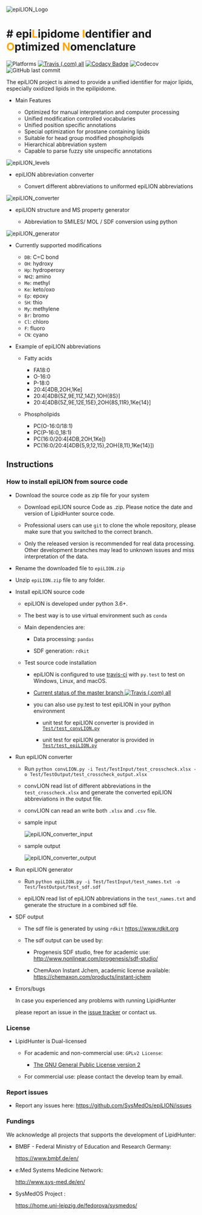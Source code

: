 ![epiLION_Logo](doc/images/epiLION_Logo.png)

# # epi<span style="color:orange">L</span>ipidome <span style="color:orange">I</span>dentifier and <span style="color:orange">O</span>ptimized <span style="color:orange">N</span>omenclature

![Platforms](https://img.shields.io/badge/Platform-Linux%20%7C%20macOS%20%7C%20Windows-blue.svg)
[![Travis (.com) all](https://img.shields.io/travis/com/SysMedOs/epiLION/master.svg)](https://travis-ci.com/SysMedOs/epiLION)
[![Codacy Badge](https://api.codacy.com/project/badge/Grade/c02db70257b64538af60df36c480b042)](https://app.codacy.com/app/zhixu.ni/epiLION?utm_source=github.com&utm_medium=referral&utm_content=SysMedOs/epiLION&utm_campaign=Badge_Grade_Dashboard)
![Codecov](https://img.shields.io/codecov/c/github/SysMedOs/epiLION.svg)
![GitHub last commit](https://img.shields.io/github/last-commit/SysMedOs/epiLION.svg)

The epiLION project is aimed to provide a unified identifier for major lipids, especially oxidized lipids
in the epilipidome.

-   Main Features

    -   Optimized for manual interpretation and computer processing
    -   Unified modification controlled vocabularies
    -   Unified position specific annotations
    -   Special optimization for prostane containing lipids
    -   Suitable for head group modified phospholipids
    -   Hierarchical abbreviation system
    -   Capable to parse fuzzy site unspecific annotations

![epiLION_levels](doc/images/epiLION_levels.png)

-   epiLION abbreviation converter

    -   Convert different abbreviations to uniformed epiLION abbreviations

![epiLION_converter](doc/images/fig_converter.png)

-   epiLION structure and MS property generator

    -   Abbreviation to SMILES/ MOL / SDF conversion using python

![epiLION_generator](doc/images/fig_generator.png)

-   Currently supported modifications

    -   `DB`: C=C bond
    -   `OH`: hydroxy
    -   `Hp`: hydroperoxy
    -   `NH2`: amino
    -   `Me`: methyl
    -   `Ke`: keto/oxo
    -   `Ep`: epoxy
    -   `SH`: thio
    -   `My`: methylene
    -   `Br`: bromo
    -   `Cl`: chloro
    -   `F`: fluoro
    -   `CN`: cyano

-   Example of epiLION abbreviations

    -   Fatty acids

        -   FA18:0
        -   O-16:0
        -   P-18:0
        -   20:4\[4DB,2OH,1Ke\]
        -   20:4\[4DB{5Z,9E,11Z,14Z},1OH{8S}\]
        -   20:4\[4DB{5Z,9E,12E,15E},2OH{8S,11R},1Ke{14}\]

    -   Phospholipids
        -   PC\(O-16:0/18:1\)
        -   PC\(P-16:0_18:1\)
        -   PC\(16:0/20:4\[4DB,2OH,1Ke\]\)
        -   PC\(16:0/20:4\[4DB{5,9,12,15},2OH{8,11},1Ke{14}\]\)

## Instructions

### How to install epiLION from source code

-   Download the source code as zip file for your system

    -   Download epiLION source Code as .zip. Please notice the date and version of LipidHunter source code.

    -   Professional users can use `git` to clone the whole repository, please make sure that you switched to the correct branch.

    -   Only the released version is recommended for real data processing. Other development branches may lead to unknown issues and miss interpretation of the data.

-   Rename the downloaded file to `epiLION.zip`

-   Unzip `epiLION.zip` file to any folder.

-   Install epiLION source code

    -   epiLION is developed under python 3.6+.

    -   The best way is to use virtual environment such as `conda`

    -   Main dependencies are:

        -   Data processing: `pandas`
 
        -   SDF generation: `rdkit`

    -   Test source code installation

        -   epiLION is configured to use [travis-ci](https://travis-ci.com) with `py.test` to test on Windows, Linux, and macOS.

        -   [Current status of the master branch ![Travis (.com) all](https://img.shields.io/travis/com/SysMedOs/epiLION/master.svg)](https://travis-ci.com/SysMedOs/epiLION/branches)

        -   you can also use py.test to test epiLION in your python environment

            -   unit test for epiLION converter is provided in [`Test/test_convLION.py`](test/test_convLION.py)
 
            -   unit test for epiLION generator is provided in [`Test/test_epiLION.py`](test/test_epiLION.py)

-   Run epiLION converter

    -   Run `python convLION.py -i Test/TestInput/test_crosscheck.xlsx -o Test/TestOutput/test_crosscheck_output.xlsx`

    -   convLION read list of different abbreviations in the `test_crosscheck.xlsx`
        and generate the converted epiLION abbreviations in the output file.

    -   convLION can read an write both `.xlsx` and `.csv` file.

    -   sample input

        ![epiLION_converter_input](doc/images/inLION.PNG)

    -   sample output

        ![epiLION_converter_output](doc/images/outLION.PNG)

-   Run epiLION generator

    -   Run `python epiLION.py -i Test/TestInput/test_names.txt -o Test/TestOutput/test_sdf.sdf`

    -   epiLION read list of epiLION abbreviations in the `test_names.txt`
        and generate the structure in a combined sdf file.

-   SDF output

    -   The sdf file is generated by using `rdkit` <https://www.rdkit.org>

    -   The sdf output can be used by:

        -   Progenesis SDF studio, free for academic use:
            <http://www.nonlinear.com/progenesis/sdf-studio/>

        -   ChemAxon Instant Jchem, academic license available:
            <https://chemaxon.com/products/instant-jchem>

-   Errors/bugs

      In case you experienced any problems with running LipidHunter

      please report an issue in the [issue tracker](https://github.com/SysMedOs/epiLION/issues) or contact us.

### License

-   LipidHunter is Dual-licensed

    -   For academic and non-commercial use: `GPLv2 License`:

        -   [The GNU General Public License version 2](https://www.gnu.org/licenses/old-licenses/gpl-2.0.en.html)

    -   For commercial use: please contact the develop team by email.

### Report issues

-   Report any issues here: <https://github.com/SysMedOs/epiLION/issues>

### Fundings

We acknowledge all projects that supports the development of LipidHunter:

-   BMBF - Federal Ministry of Education and Research Germany:

    <https://www.bmbf.de/en/>

-   e:Med Systems Medicine Network:

    <http://www.sys-med.de/en/>

-   SysMedOS Project :

    <https://home.uni-leipzig.de/fedorova/sysmedos/>
